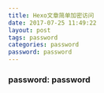 ```yaml
---
title: Hexo文章简单加密访问
date: 2017-07-25 11:49:22
layout: post
tags: password
categories: password
password: password
---
```

### password: password
